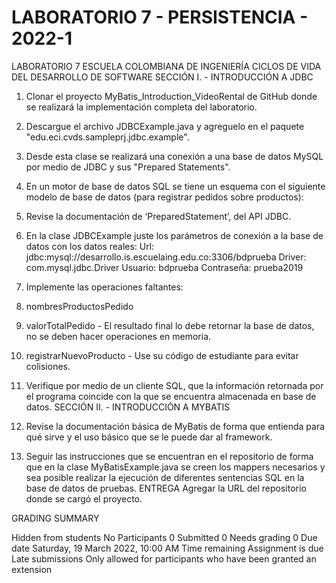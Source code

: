 # LABORATORIO 7 - PERSISTENCIA - 2022-1

LABORATORIO 7
ESCUELA COLOMBIANA DE INGENIERÍA
CICLOS DE VIDA DEL DESARROLLO DE SOFTWARE
SECCIÓN I. - INTRODUCCIÓN A JDBC
1. Clonar el proyecto MyBatis_Introduction_VideoRental de GitHub donde se realizará la implementación completa del laboratorio.
2. Descargue el archivo JDBCExample.java y agreguelo en el paquete "edu.eci.cvds.sampleprj.jdbc.example".
3. Desde esta clase se realizará una conexión a una base de datos MySQL por medio de JDBC y sus "Prepared Statements".
4. En un motor de base de datos SQL se tiene un esquema con el siguiente modelo de base de datos (para registrar pedidos sobre productos):

5. Revise la documentación de ‘PreparedStatement’, del API JDBC.
6. En la clase JDBCExample juste los parámetros de conexión a la base de datos con los datos reales:
Url: jdbc:mysql://desarrollo.is.escuelaing.edu.co:3306/bdprueba
Driver: com.mysql.jdbc.Driver
Usuario: bdprueba
Contraseña: prueba2019
7. Implemente las operaciones faltantes:
1. nombresProductosPedido
2. valorTotalPedido - El resultado final lo debe retornar la base de datos, no se deben hacer operaciones en memoria.
3. registrarNuevoProducto - Use su código de estudiante para evitar colisiones.
8. Verifique por medio de un cliente SQL, que la información retornada por el programa coincide con la que se encuentra almacenada en base de datos.
SECCIÓN II. - INTRODUCCIÓN A MYBATIS

1. Revise la documentación básica de MyBatis de forma que entienda para qué sirve y el uso básico que se le puede dar al framework.
2. Seguir las instrucciones que se encuentran en el repositorio de forma que en la clase MyBatisExample.java se creen los mappers necesarios y sea
posible realizar la ejecución de diferentes sentencias SQL en la base de datos de pruebas.
ENTREGA
Agregar la URL del repositorio donde se cargó el proyecto.

GRADING SUMMARY

Hidden from students No
Participants 0
Submitted 0
Needs grading 0
Due date Saturday, 19 March 2022, 10:00 AM
Time remaining Assignment is due
Late submissions Only allowed for participants who have been granted an extension
